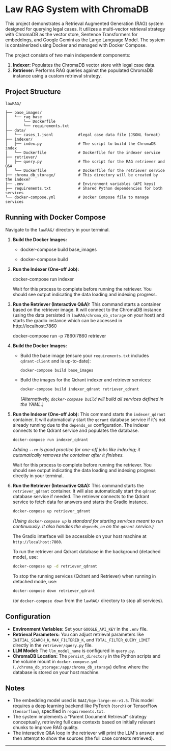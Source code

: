 # Law RAG System with ChromaDB

This project demonstrates a Retrieval Augmented Generation (RAG) system designed for querying legal cases. It utilizes a multi-vector retrieval strategy with ChromaDB as the vector store, Sentence Transformers for embeddings, and Google Gemini as the Large Language Model. The system is containerized using Docker and managed with Docker Compose.

The project consists of two main independent components:
1.  **Indexer:** Populates the ChromaDB vector store with legal case data.
2.  **Retriever:** Performs RAG queries against the populated ChromaDB instance using a custom retrieval strategy.


## Project Structure
```
lawRAG/

├── base_images/
│   └── rag_base
│       └── Dockerfile
│       └── requirements.txt
├── data/
│   └── cases_1.jsonl           #legal case data file (JSONL format)
├── indexer/
│   ├── index.py                # The script to build the ChromaDB index
│   └── Dockerfile              # Dockerfile for the indexer service
├── retriever/
│   ├── query.py                # The script for the RAG retriever and Q&A
│   └── Dockerfile              # Dockerfile for the retriever service
├── chroma_db_storage/          # This directory will be created by the indexer 
├── .env                        # Environment variables (API keys)
├── requirements.txt            # Shared Python dependencies for both services
└── docker-compose.yml          # Docker Compose file to manage services
```

## Running with Docker Compose

Navigate to the `lawRAG/` directory in your terminal.

1.  **Build the Docker Images:**
    - docker-compose build base_images
    
    - docker-compose build

2.  **Run the Indexer (One-off Job):**
    
    docker-compose run indexer
    
    Wait for this process to complete before running the retriever. You should see output indicating the data loading and indexing progress.

3.  **Run the Retriever (Interactive Q&A):**
    This command starts a container based on the retriever image. It will connect to the ChromaDB instance (using the data persisted in `lawRAG/chroma_db_storage` on your host) and starts the gradio instance which can be accessed in http://localhost:7860

    docker-compose run -p 7860:7860 retriever





1.  **Build the Docker Images:**
    * Build the base image (ensure your `requirements.txt` includes `qdrant-client` and is up-to-date):
        ```bash
        docker-compose build base_images
        ```
    * Build the images for the Qdrant indexer and retriever services:
        ```bash
        docker-compose build indexer_qdrant retriever_qdrant
        ```
        *(Alternatively, `docker-compose build` will build all services defined in the YAML.)*

2.  **Run the Indexer (One-off Job):**
    This command starts the `indexer_qdrant` container. It will automatically start the `qdrant` database service if it's not already running due to the `depends_on` configuration. The indexer connects to the Qdrant service and populates the database.
    ```bash
    docker-compose run indexer_qdrant
    ```
    *Adding `--rm` is good practice for one-off jobs like indexing; it automatically removes the container after it finishes.*

    Wait for this process to complete before running the retriever. You should see output indicating the data loading and indexing progress directly in your terminal.

3.  **Run the Retriever (Interactive Q&A):**
    This command starts the `retriever_qdrant` container. It will also automatically start the `qdrant` database service if needed. The retriever connects to the Qdrant service to fetch data for answers and starts the Gradio instance.
    ```bash
    docker-compose up retriever_qdrant
    ```
    *(Using `docker-compose up` is standard for starting services meant to run continuously. It also handles the `depends_on` on the `qdrant` service.)*

    The Gradio interface will be accessible on your host machine at `http://localhost:7860`.

    To run the retriever and Qdrant database in the background (detached mode), use:
    ```bash
    docker-compose up -d retriever_qdrant
    ```

    To stop the running services (Qdrant and Retriever) when running in detached mode, use:
    ```bash
    docker-compose down retriever_qdrant
    ```
    (or `docker-compose down` from the `lawRAG/` directory to stop all services).

## Configuration

* **Environment Variables:** Set your `GOOGLE_API_KEY` in the `.env` file.
* **Retrieval Parameters:** You can adjust retrieval parameters like `INITIAL_SEARCH_K`, `MAX_FILTERED_K`, and `TOTAL_FILTER_QUERY_LIMIT` directly in the `retriever/query.py` file.
* **LLM Model:** The `llm_model_name` is configured in `query.py`.
* **ChromaDB Location:** The `persist_directory` in the Python scripts and the volume mount in `docker-compose.yml` (`./chroma_db_storage:/app/chroma_db_storage`) define where the database is stored on your host machine.

## Notes

* The embedding model used is `BAAI/bge-large-en-v1.5`. This model requires a deep learning backend like PyTorch (`torch`) or TensorFlow (`tensorflow`), specified in `requirements.txt`.
* The system implements a "Parent Document Retrieval" strategy conceptually, retrieving full case contexts based on initially relevant chunks to improve RAG quality.
* The interactive Q&A loop in the retriever will print the LLM's answer and then attempt to show the sources (the full case contexts retrieved).

---

